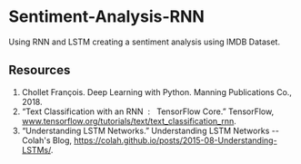 # Sentiment-Analysis-RNN
Using RNN and LSTM creating a sentiment analysis using IMDB Dataset.

## Resources
1. Chollet François. Deep Learning with Python. Manning Publications Co., 2018.
2. “Text Classification with an RNN &nbsp;: &nbsp; TensorFlow Core.” TensorFlow, www.tensorflow.org/tutorials/text/text_classification_rnn.
3. “Understanding LSTM Networks.” Understanding LSTM Networks -- Colah's Blog, https://colah.github.io/posts/2015-08-Understanding-LSTMs/.
